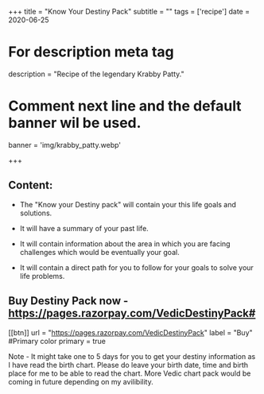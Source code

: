 +++
title = "Know Your Destiny Pack"
subtitle = ""
tags = ['recipe']
date = 2020-06-25

# For description meta tag
description = "Recipe of the legendary Krabby Patty."

# Comment next line and the default banner wil be used.
banner = 'img/krabby_patty.webp'

+++

## Content:

- The "Know your Destiny pack" will contain your this life goals and solutions.

- It will have a summary of your past life.

- It will contain information about the area in which you are facing challenges which would be eventually your goal.

- It will contain a direct path for you to follow for your goals to solve your life problems.


## Buy Destiny Pack now - https://pages.razorpay.com/VedicDestinyPack# 
[[btn]] url = "https://pages.razorpay.com/VedicDestinyPack" label = "Buy" #Primary color primary = true

Note - It might take one to 5 days for you to get your destiny information as I have read the birth chart. Please do leave your birth date, time and birth place for me to be able to read the chart. More Vedic chart pack would be coming in future depending on my avilibility. 


